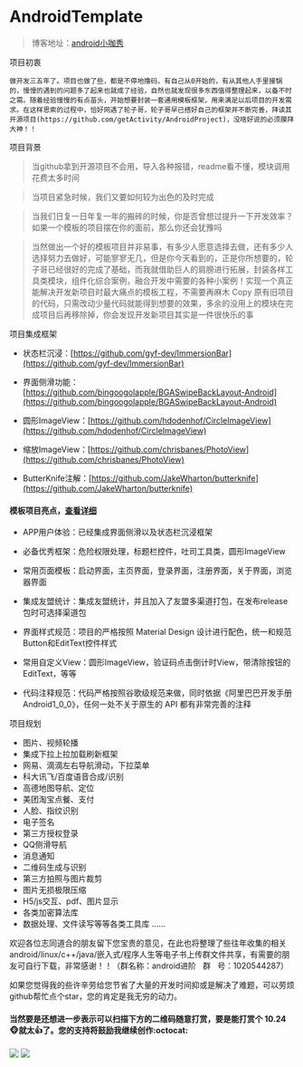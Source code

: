 ﻿# AndroidTemplate


> 博客地址：[android小咖秀](https://blog.csdn.net/P876643136)

项目初衷

    做开发三五年了。项目也做了些，都是不停地撸码，有自己从0开始的，有从其他人手里接锅的，慢慢的遇到的问题多了起来也就成了经验，自然也就发现很多东西值得整理起来，以备不时之需。随着经验慢慢的有点苗头，开始想要封装一套通用模板框架，用来满足以后项目的开发需求。在这样思索的过程中，恰好网遇了轮子哥，轮子哥早已搭好自己的框架并不断完善，拜读其开源项目(https://github.com/getActivity/AndroidProject)，没啥好说的必须膜拜大神！！

项目背景

> 当github拿到开源项目不会用，导入各种报错，readme看不懂，模块调用花费太多时间

> 当项目紧急时候，我们又要如何较为出色的及时完成

> 当我们日复一日年复一年的搬砖的时候，你是否曾想过提升一下开发效率？如果一个模板的项目摆在你的面前，那么你还会犹豫吗

> 当然做出一个好的模板项目并非易事，有多少人愿意选择去做，还有多少人选择努力去做好，可能寥寥无几，但是你今天看到的，正是你所想要的，轮子哥已经很好的完成了基础，而我就借助巨人的肩膀进行拓展，封装各样工具类模块，组件化综合案例，融合开发中需要的各种小案例！实现一个真正能解决开发新项目时最大痛点的模板工程，不需要再麻木 Copy 原有旧项目的代码，只需改动少量代码就能得到想要的效果，多余的没用上的模块在完成项目后再移除掉，你会发现开发新项目其实是一件很快乐的事


项目集成框架

* 状态栏沉浸：[https://github.com/gyf-dev/ImmersionBar](https://github.com/gyf-dev/ImmersionBar)

* 界面侧滑功能：[https://github.com/bingoogolapple/BGASwipeBackLayout-Android](https://github.com/bingoogolapple/BGASwipeBackLayout-Android)

* 圆形ImageView：[https://github.com/hdodenhof/CircleImageView](https://github.com/hdodenhof/CircleImageView)

* 缩放ImageView：[https://github.com/chrisbanes/PhotoView](https://github.com/chrisbanes/PhotoView)

* ButterKnife注解：[https://github.com/JakeWharton/butterknife](https://github.com/JakeWharton/butterknife)

#### 模板项目亮点，[查看详细](ProjectDetails.md)

* APP用户体验：已经集成界面侧滑以及状态栏沉浸框架

* 必备优秀框架：危险权限处理，标题栏控件，吐司工具类，圆形ImageView

* 常用页面模板：启动界面，主页界面，登录界面，注册界面，关于界面，浏览器界面

* 集成友盟统计：集成友盟统计，并且加入了友盟多渠道打包，在发布release包时可选择渠道包

* 界面样式规范：项目的严格按照 Material Design 设计进行配色，统一和规范Button和EditText控件样式

* 常用自定义View：圆形ImageView，验证码点击倒计时View，带清除按钮的EditText，等等

* 代码注释规范：代码严格按照谷歌级规范来做，同时依据《阿里巴巴开发手册Android1_0_0》，任何一处不关于原生的 API 都有非常完善的注释

项目规划

* 图片、视频轮播
* 集成下拉上拉加载刷新框架
* 网易、滴滴左右导航滑动，下拉菜单
* 科大讯飞/百度语音合成/识别
* 高德地图导航、定位
* 美团淘宝点餐、支付
* 人脸、指纹识别
* 电子签名
* 第三方授权登录
* QQ侧滑导航
* 消息通知
* 二维码生成与识别
* 第三方拍照与图片裁剪
* 图片无损极限压缩
* H5/js交互、pdf、图片显示
* 各类加密算法库
* 数据处理、文件读写等等各类工具库
……

欢迎各位志同道合的朋友留下您宝贵的意见，在此也将整理了些往年收集的相关android/linux/c++/java/嵌入式/程序人生等电子书上传群文件共享，有需要的朋友可自行下载，非常感谢！！（群名称：android进阶   群   号：1020544287）

如果您觉得我的些许辛劳给您节省了大量的开发时间抑或是解决了难题，可以劳烦github帮忙点个star，您的肯定是我无穷的动力。

#### 当然要是还想进一步表示可以扫描下方的二维码随意打赏，要是能打赏个 10.24 :monkey_face:就太:thumbsup:了。您的支持将鼓励我继续创作:octocat:

![](https://github.com/peihp/AndroidTemplate/picture/pay_ali.jpg) ![](https://github.com/peihp/AndroidTemplate/picture/pay_wechat.png)
